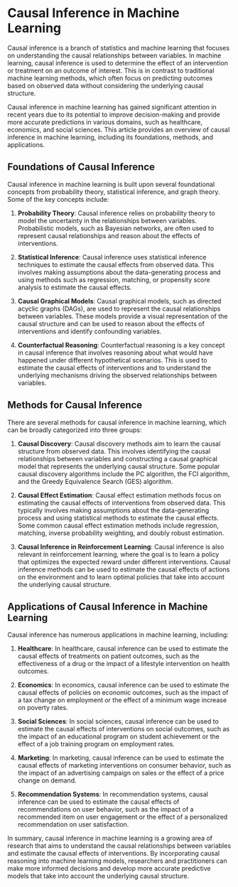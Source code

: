 # Causal Inference in Machine Learning

Causal inference is a branch of statistics and machine learning that focuses on understanding the causal relationships between variables. In machine learning, causal inference is used to determine the effect of an intervention or treatment on an outcome of interest. This is in contrast to traditional machine learning methods, which often focus on predicting outcomes based on observed data without considering the underlying causal structure.

Causal inference in machine learning has gained significant attention in recent years due to its potential to improve decision-making and provide more accurate predictions in various domains, such as healthcare, economics, and social sciences. This article provides an overview of causal inference in machine learning, including its foundations, methods, and applications.

## Foundations of Causal Inference

Causal inference in machine learning is built upon several foundational concepts from probability theory, statistical inference, and graph theory. Some of the key concepts include:

1. **Probability Theory**: Causal inference relies on probability theory to model the uncertainty in the relationships between variables. Probabilistic models, such as Bayesian networks, are often used to represent causal relationships and reason about the effects of interventions.

2. **Statistical Inference**: Causal inference uses statistical inference techniques to estimate the causal effects from observed data. This involves making assumptions about the data-generating process and using methods such as regression, matching, or propensity score analysis to estimate the causal effects.

3. **Causal Graphical Models**: Causal graphical models, such as directed acyclic graphs (DAGs), are used to represent the causal relationships between variables. These models provide a visual representation of the causal structure and can be used to reason about the effects of interventions and identify confounding variables.

4. **Counterfactual Reasoning**: Counterfactual reasoning is a key concept in causal inference that involves reasoning about what would have happened under different hypothetical scenarios. This is used to estimate the causal effects of interventions and to understand the underlying mechanisms driving the observed relationships between variables.

## Methods for Causal Inference

There are several methods for causal inference in machine learning, which can be broadly categorized into three groups:

1. **Causal Discovery**: Causal discovery methods aim to learn the causal structure from observed data. This involves identifying the causal relationships between variables and constructing a causal graphical model that represents the underlying causal structure. Some popular causal discovery algorithms include the PC algorithm, the FCI algorithm, and the Greedy Equivalence Search (GES) algorithm.

2. **Causal Effect Estimation**: Causal effect estimation methods focus on estimating the causal effects of interventions from observed data. This typically involves making assumptions about the data-generating process and using statistical methods to estimate the causal effects. Some common causal effect estimation methods include regression, matching, inverse probability weighting, and doubly robust estimation.

3. **Causal Inference in Reinforcement Learning**: Causal inference is also relevant in reinforcement learning, where the goal is to learn a policy that optimizes the expected reward under different interventions. Causal inference methods can be used to estimate the causal effects of actions on the environment and to learn optimal policies that take into account the underlying causal structure.

## Applications of Causal Inference in Machine Learning

Causal inference has numerous applications in machine learning, including:

1. **Healthcare**: In healthcare, causal inference can be used to estimate the causal effects of treatments on patient outcomes, such as the effectiveness of a drug or the impact of a lifestyle intervention on health outcomes.

2. **Economics**: In economics, causal inference can be used to estimate the causal effects of policies on economic outcomes, such as the impact of a tax change on employment or the effect of a minimum wage increase on poverty rates.

3. **Social Sciences**: In social sciences, causal inference can be used to estimate the causal effects of interventions on social outcomes, such as the impact of an educational program on student achievement or the effect of a job training program on employment rates.

4. **Marketing**: In marketing, causal inference can be used to estimate the causal effects of marketing interventions on consumer behavior, such as the impact of an advertising campaign on sales or the effect of a price change on demand.

5. **Recommendation Systems**: In recommendation systems, causal inference can be used to estimate the causal effects of recommendations on user behavior, such as the impact of a recommended item on user engagement or the effect of a personalized recommendation on user satisfaction.

In summary, causal inference in machine learning is a growing area of research that aims to understand the causal relationships between variables and estimate the causal effects of interventions. By incorporating causal reasoning into machine learning models, researchers and practitioners can make more informed decisions and develop more accurate predictive models that take into account the underlying causal structure.
